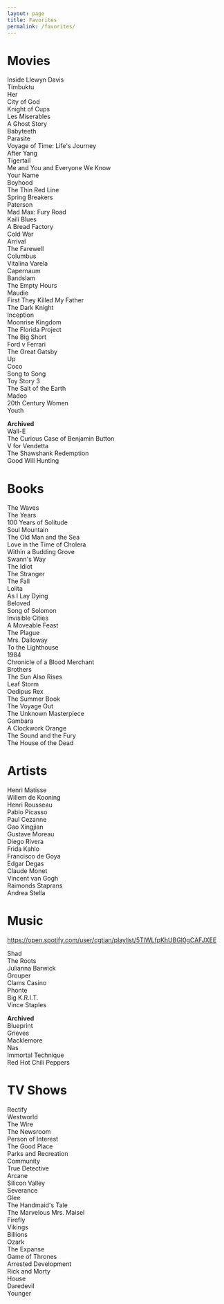 ```yaml
---
layout: page
title: Favorites
permalink: /favorites/
---
```

Movies
==
Inside Llewyn Davis  
Timbuktu  
Her  
City of God  
Knight of Cups  
Les Miserables  
A Ghost Story  
Babyteeth  
Parasite  
Voyage of Time: Life's Journey  
After Yang  
Tigertail  
Me and You and Everyone We Know  
Your Name  
Boyhood  
The Thin Red Line  
Spring Breakers  
Paterson  
Mad Max: Fury Road   
Kaili Blues  
A Bread Factory  
Cold War  
Arrival  
The Farewell  
Columbus  
Vitalina Varela  
Capernaum  
Bandslam  
The Empty Hours  
Maudie  
First They Killed My Father  
The Dark Knight  
Inception   
Moonrise Kingdom  
The Florida Project  
The Big Short  
Ford v Ferrari  
The Great Gatsby  
Up  
Coco  
Song to Song  
Toy Story 3  
The Salt of the Earth   
Madeo   
20th Century Women  
Youth  
  
**Archived**  
Wall-E  
The Curious Case of Benjamin Button  
V for Vendetta  
The Shawshank Redemption  
Good Will Hunting  

Books
==
The Waves  
The Years  
100 Years of Solitude  
Soul Mountain  
The Old Man and the Sea  
Love in the Time of Cholera  
Within a Budding Grove  
Swann's Way  
The Idiot  
The Stranger  
The Fall  
Lolita  
As I Lay Dying  
Beloved  
Song of Solomon  
Invisible Cities  
A Moveable Feast  
The Plague  
Mrs. Dalloway  
To the Lighthouse  
1984  
Chronicle of a Blood Merchant  
Brothers  
The Sun Also Rises  
Leaf Storm  
Oedipus Rex  
The Summer Book  
The Voyage Out  
The Unknown Masterpiece  
Gambara  
A Clockwork Orange  
The Sound and the Fury  
The House of the Dead  

Artists
==
Henri Matisse  
Willem de Kooning  
Henri Rousseau  
Pablo Picasso  
Paul Cezanne  
Gao Xingjian  
Gustave Moreau  
Diego Rivera  
Frida Kahlo  
Francisco de Goya  
Edgar Degas  
Claude Monet  
Vincent van Gogh  
Raimonds Staprans  
Andrea Stella  

Music
==
<https://open.spotify.com/user/cgtian/playlist/5TlWLfpKhUBGl0gCAFJXEE>  
  
Shad  
The Roots  
Julianna Barwick  
Grouper  
Clams Casino  
Phonte  
Big K.R.I.T.  
Vince Staples  
  
**Archived**  
Blueprint  
Grieves  
Macklemore  
Nas  
Immortal Technique  
Red Hot Chili Peppers  

TV Shows
==
Rectify  
Westworld  
The Wire  
The Newsroom  
Person of Interest  
The Good Place  
Parks and Recreation  
Community  
True Detective  
Arcane  
Silicon Valley  
Severance  
Glee  
The Handmaid's Tale  
The Marvelous Mrs. Maisel  
Firefly  
Vikings  
Billions  
Ozark  
The Expanse  
Game of Thrones  
Arrested Development  
Rick and Morty  
House  
Daredevil  
Younger  
